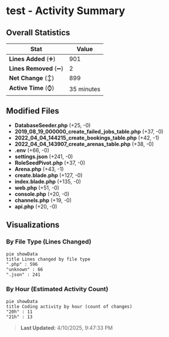 # test - Activity Summary 

## Overall Statistics

| Stat                   | Value                                                             |
| ---------------------- | ----------------------------------------------------------------- |
| **Lines Added** (➕)   | 901                                          |
| **Lines Removed** (➖) | 2                                        |
| **Net Change** (↕)    | 899                |
| **Active Time** (⌚)   | 35 minutes |


## Modified Files
- **DatabaseSeeder.php** (+25, -0)
- **2019_08_19_000000_create_failed_jobs_table.php** (+37, -0)
- **2022_04_04_144215_create_bookings_table.php** (+42, -1)
- **2022_04_04_143907_create_arenas_table.php** (+38, -0)
- **.env** (+66, -0)
- **settings.json** (+241, -0)
- **RoleSeedPivot.php** (+37, -0)
- **Arena.php** (+43, -1)
- **create.blade.php** (+127, -0)
- **index.blade.php** (+135, -0)
- **web.php** (+51, -0)
- **console.php** (+20, -0)
- **channels.php** (+19, -0)
- **api.php** (+20, -0)

## Visualizations

### By File Type (Lines Changed)

```mermaid
pie showData
title Lines changed by file type
".php" : 596
"unknown" : 66
".json" : 241
```

### By Hour (Estimated Activity Count)

```mermaid
pie showData
title Coding activity by hour (count of changes)
"20h" : 11
"21h" : 13
```


> **Last Updated:** 4/10/2025, 9:47:33 PM